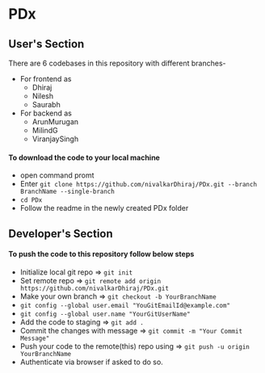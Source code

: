 # PDx

## User's Section

There are 6 codebases in this repository with different branches-
- For frontend as
  - Dhiraj
  - Nilesh
  - Saurabh
- For backend as
  - ArunMurugan
  - MilindG
  - ViranjaySingh

#### To download the code to your local machine
- open command promt
- Enter `git clone https://github.com/nivalkarDhiraj/PDx.git --branch BranchName --single-branch`
- `cd PDx`
- Follow the readme in the newly created PDx folder

## Developer's Section

#### To push the code to this repository follow below steps
- Initialize local git repo => `git init`
- Set remote repo => `git remote add origin https://github.com/nivalkarDhiraj/PDx.git`
- Make your own branch => `git checkout -b YourBranchName`
- `git config --global user.email "YouGitEmailId@example.com"`
- `git config --global user.name "YourGitUserName"`
- Add the code to staging => `git add .`
- Commit the changes with message => `git commit -m "Your Commit Message"`
- Push your code to the remote(this) repo using => `git push -u origin YourBranchName`
- Authenticate via browser if asked to do so.
